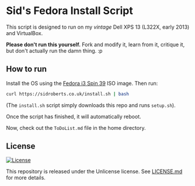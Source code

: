 # Sid's Fedora Install Script

This script is designed to run on my *vintage* Dell XPS 13 (L322X, early 2013) and VirtualBox.

**Please don't run this yourself.** Fork and modify it, learn from it, critique it, but don't actually run the damn thing. :p



## How to run

Install the OS using the [Fedora i3 Spin 39](https://fedoraproject.org/spins/i3/) ISO image.
Then run:

```bash
curl https://sidroberts.co.uk/install.sh | bash
```

(The `install.sh` script simply downloads this repo and runs `setup.sh`).

Once the script has finished, it will automatically reboot.

Now, check out the `ToDoList.md` file in the home directory.



## License

[![License](https://img.shields.io/github/license/SidRoberts/fedora-install-script?style=for-the-badge)](LICENSE.md)

This repository is released under the Unlicense license.
See [LICENSE.md](LICENSE.md) for more details.
